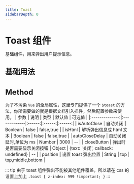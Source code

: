 ```yaml
---
title: Toast
sidebarDepth: 0
---
```


<style lang="scss">
    * { margin: 0; padding: 0; box-sizing: border-box; }
    h1, h2, h3, h4, h5 {
        border-bottom: none;
    }
    h1 {
        font-size: 30px;
        line-height: 38px;
    }
    h2 {
        font-size: 24px;
        line-height: 32px;
    }
    h3 {
        font-size: 18px;
        line-height: 26px;
    }
    p {
        font-size: 14px;
    }
</style>

# Toast 组件

基础组件，用来弹出用户提示信息。

## 基础用法
<toast-demo></toast-demo>

## Method
为了不污染 `Vue` 的全局属性，这里专门提供了一个 `$toast` 的方法，你所需要做的就是根据文档引入插件，然后配置参数来使用。
| 参数           | 说明          | 类型   | 默认值 | 可选值 |
|:--------------:|:-------------|:------:|:------:|:------:|
| isAutoClose    | 自动关闭 | Boolean | false     | false,true     |
| isHtml         | 解析弹出信息成 html 文本 | Boolean | false     | false,true     |
| autoCloseDelay | 自动关闭延时,单位为 ms | Number | 3000     | --     |
| closeButton    | 弹出时是否需要显示关闭按钮 | Object | {text: '关闭', callback: undefined}     | --     |
| position       | 设置 toast 弹出位置 | String | top     | top,middle,bottom     |

::: tip
由于 toast 组件弹出不能被其他组件覆盖，所以请在 css 的设置上加上 `.toast { z-index: 999 !important; }`
:::

